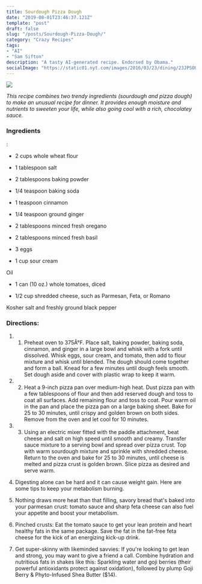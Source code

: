 ```yaml
---
title: Sourdough Pizza Dough
date: "2019-08-01T23:46:37.121Z"
template: "post"
draft: false
slug: "/posts/Sourdough-Pizza-Dough/"
category: "Crazy Recipes"
tags:
- "AI"
- "Sam Sifton"
description: "A tasty AI-generated recipe. Endorsed by Obama."
socialImage: "https://static01.nyt.com/images/2016/03/23/dining/23JPSOURDOUGH2/23JPSOURDOUGH2-superJumbo.jpg"
---
```


![](https://static01.nyt.com/images/2016/03/23/dining/23JPSOURDOUGH2/23JPSOURDOUGH2-superJumbo.jpg)

*This recipe combines two trendy ingredients (sourdough and pizza dough) to make an unusual recipe for dinner. It provides enough moisture and nutrients to sweeten your life, while also going cool with a rich, chocolatey sauce.*
### Ingredients

:

* 2 cups whole wheat flour

* 1 tablespoon salt

* 2 tablespoons baking powder

* 1/4 teaspoon baking soda

* 1 teaspoon cinnamon

* 1/4 teaspoon ground ginger

* 2 tablespoons minced fresh oregano

* 2 tablespoons minced fresh basil

* 3 eggs

* 1 cup sour cream

Oil

* 1 can (10 oz.) whole tomatoes, diced

* 1/2 cup shredded cheese, such as Parmesan, Feta, or Romano

Kosher salt and freshly ground black pepper
### Directions:

1. 1. Preheat oven to 375Â°F. Place salt, baking powder, baking soda, cinnamon, and ginger in a large bowl and whisk with a fork until dissolved. Whisk eggs, sour cream, and tomato, then add to flour mixture and whisk until blended. The dough should come together and form a ball. Knead for a few minutes until dough feels smooth. Set dough aside and cover with plastic wrap to keep it warm.

1. 2. Heat a 9-inch pizza pan over medium-high heat. Dust pizza pan with a few tablespoons of flour and then add reserved dough and toss to coat all surfaces. Add remaining flour and toss to coat. Pour warm oil in the pan and place the pizza pan on a large baking sheet. Bake for 25 to 30 minutes, until crispy and golden brown on both sides. Remove from the oven and let cool for 10 minutes.

1. 3. Using an electric mixer fitted with the paddle attachment, beat cheese and salt on high speed until smooth and creamy. Transfer sauce mixture to a serving bowl and spread over pizza crust. Top with warm sourdough mixture and sprinkle with shredded cheese. Return to the oven and bake for 25 to 30 minutes, until cheese is melted and pizza crust is golden brown. Slice pizza as desired and serve warm.

1. Digesting alone can be hard and it can cause weight gain. Here are some tips to keep your metabolism burning.

1. Nothing draws more heat than that filling, savory bread that's baked into your parmesan crust: tomato sauce and sharp feta cheese can also fuel your appetite and boost your metabolism.

1. Pinched crusts: Eat the tomato sauce to get your lean protein and heart healthy fats in the same package. Save the fat in the fat-free feta cheese for the kick of an energizing kick-up drink.

1. Get super-skinny with likeminded savvies: If you're looking to get lean and strong, you may want to give a friend a call. Combine hydration and nutritious fats in shakes like this: Sparkling water and goji berries (their powerful antioxidants protect against oxidation), followed by plump Goji Berry & Phyto-Infused Shea Butter ($14).

